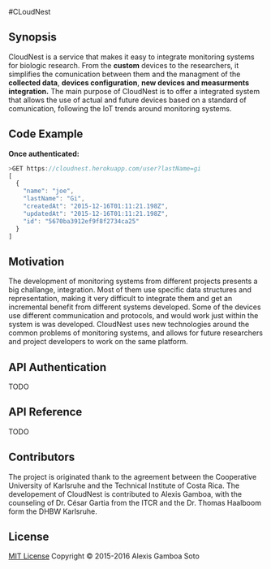 #CLoudNest 

## Synopsis

CloudNest is a service that makes it easy to integrate monitoring systems for biologic research. From the **custom** devices to the researchers, it simplifies the comunication between them and the managment of the **collected data**, **devices configuration**, **new devices and measurments integration.** The main purpose of CloudNest is to offer a integrated system that allows the use of actual and future devices based on a standard of comunication, following the IoT trends around monitoring systems. 

## Code Example
**Once authenticated:**
```js
>GET https://cloudnest.herokuapp.com/user?lastName=gi
[
  {
    "name": "joe",
    "lastName": "Gi",
    "createdAt": "2015-12-16T01:11:21.198Z",
    "updatedAt": "2015-12-16T01:11:21.198Z",
    "id": "5670ba3912ef9f8f2734ca25"
  }
]
```

## Motivation

The development of monitoring systems from different projects presents a big challange, integration. Most of them use specific data structures and representation, making it very difficult to integrate them and get an incremental benefit from different systems developed. Some of the devices use different communication and protocols, and would work just within the system is was developed. CloudNest uses new technologies around the common problems of monitoring systems, and allows for future researchers and project developers to work on the same platform. 

## API Authentication

TODO
## API Reference

TODO
## Contributors

The project is originated thank to the agreement between the Cooperative University of Karlsruhe and the Technical Institute of Costa Rica. The developement of CloudNest is contributed to Alexis Gamboa, with the counseling of Dr. César Gartia from the ITCR and the Dr. Thomas Haalboom form the DHBW Karlsruhe. 

## License

[MIT License](http://choosealicense.com/licenses/mit/)  Copyright © 2015-2016 Alexis Gamboa Soto
